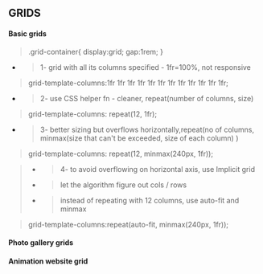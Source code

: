 ##  GRIDS
####  Basic grids
> .grid-container{
> display:grid;
  gap:1rem;
}




- > 1- grid with all its columns specified - 1fr=100%, not responsive
> grid-template-columns:1fr 1fr 1fr 1fr 1fr 1fr 1fr 1fr 1fr 1fr 1fr 1fr;

- >2- use CSS helper fn - cleaner, repeat(number of columns, size) 
>grid-template-columns: repeat(12, 1fr);
    
- >3- better sizing but overflows horizontally,repeat(no of columns, minmax(size that can't be exceeded, size of each column) ) 
>grid-template-columns: repeat(12, minmax(240px, 1fr));


> - >4- to avoid overflowing on horizontal axis, use Implicit grid
> - >let the algorithm figure out cols / rows
> - >instead of repeating with 12 columns, use auto-fit and minmax

>grid-template-columns:repeat(auto-fit, minmax(240px, 1fr));


####  Photo gallery grids

####   Animation website grid



